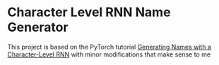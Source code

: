 # Character Level RNN Name Generator

This project is based on the PyTorch tutorial [Generating Names with a Character-Level RNN](https://pytorch.org/tutorials/intermediate/char_rnn_generation_tutorial.html#sphx-glr-intermediate-char-rnn-generation-tutorial-py "Generating Names with a Character-Level RNN")
with minor modifications that make sense to me